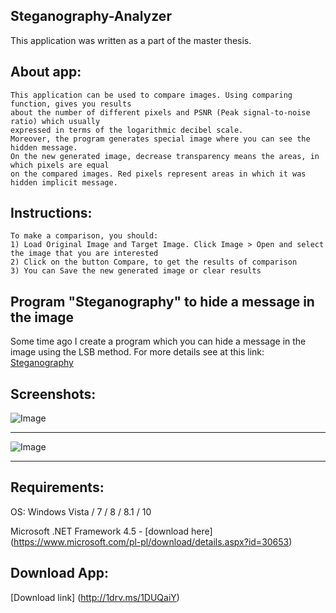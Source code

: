 ## Steganography-Analyzer
This application was written as a part of the master thesis.

## About app:
```
This application can be used to compare images. Using comparing function, gives you results
about the number of different pixels and PSNR (Peak signal-to-noise ratio) which usually 
expressed in terms of the logarithmic decibel scale.
Moreover, the program generates special image where you can see the hidden message.
On the new generated image, decrease transparency means the areas, in which pixels are equal
on the compared images. Red pixels represent areas in which it was hidden implicit message.
```

## Instructions:
```
To make a comparison, you should:
1) Load Original Image and Target Image. Click Image > Open and select the image that you are interested
2) Click on the button Compare, to get the results of comparison
3) You can Save the new generated image or clear results
```

## Program "Steganography" to hide a message in the image

Some time ago I create a program which you can hide a message in the image using the LSB method. 
For more details see at this link: [Steganography](https://github.com/luki00765/Steganography)



## Screenshots:

![Image](Screenshots/)

----
![Image](Screenshots/)

----

## Requirements:

OS: Windows Vista / 7 / 8 / 8.1 / 10

Microsoft .NET Framework 4.5 - [download here] (https://www.microsoft.com/pl-pl/download/details.aspx?id=30653)

## Download App:
[Download link] (http://1drv.ms/1DUQaiY)
